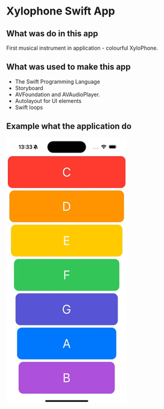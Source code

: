 #  Xylophone Swift App

## What was do in this app

First musical instrument in application - colourful XyloPhone.

## What was used to make this app

* The Swift Programming Language
* Storyboard
* AVFoundation and AVAudioPlayer.
* Autolayout for UI elements
* Swift loops

## Example what the application do

![Xylophone app example of work.](Documentation/xylophone_screenrecord.gif)
